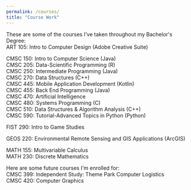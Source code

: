 ```yaml
---
permalink: /courses/
title: "Course Work"
---
```


These are some of the courses I've taken throughout my Bachelor's Degree:    
ART 105:  Intro to Computer Design (Adobe Creative Suite)

CMSC 150: Intro to Computer Science (Java)  
CMSC 205: Data-Scientific Programming (R)  
CMSC 250: Intermediate Programming (Java)  
CMSC 270: Data Structures (C++)  
CMSC 445: Mobile Application Development (Kotlin)   
CMSC 455: Back End Programming (Java)     
CMSC 470: Artificial Intelligence     
CMSC 480: Systems Programming (C)      
CMSC 510: Data Structures & Algorithm Analysis (C++)  
CMSC 590: Tutorial-Advanced Topics in Python (Python) 

FIST 290: Intro to Game Studies  

GEOS 220: Environmental Remote Sensing and GIS Applications (ArcGIS) 

MATH 155: Multivariable Calculus  
MATH 230: Discrete Mathematics  
     
Here are some future courses I'm enrolled for:  
CMSC 399: Independent Study: Theme Park Computer Logistics  
CMSC 420: Computer Graphics

